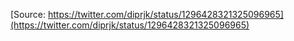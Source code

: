 [Source: https://twitter.com/diprjk/status/1296428321325096965](https://twitter.com/diprjk/status/1296428321325096965)